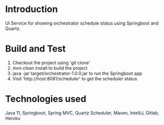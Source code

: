 # Introduction
UI Service for showing orchestrator schedule status using Springboot and Quartz.

# Build and Test
1. Checkout the project using 'git clone'
2. mvn clean install to build the project
3. java -jar target/orchestrator-1.0.0.jar to run the Springboot app
4. Visit 'http://host:8081/scheduler' to get the scheduler status

# Technologies used
Java 11, Springboot, Spring MVC, Quartz Scheduler, Maven, IntelliJ, Gitlab, Heroku

